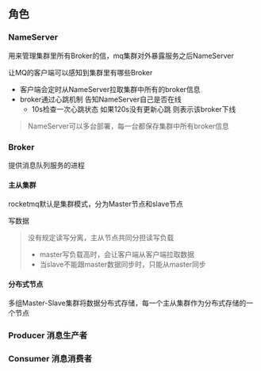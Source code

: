 ## 角色

### NameServer

用来管理集群里所有Broker的信，mq集群对外暴露服务之后NameServer

让MQ的客户端可以感知到集群里有哪些Broker

- 客户端会定时从NameServer拉取集群中所有的broker信息
- broker通过心跳机制 告知NameServer自己是否在线
  - 10s检查一次心跳状态 如果120s没有更新心跳 则表示该broker下线

> NameServer可以多台部署，每一台都保存集群中所有broker信息

### Broker

提供消息队列服务的进程

#### 主从集群

rocketmq默认是集群模式，分为Master节点和slave节点

写数据

> 没有规定读写分离，主从节点共同分担读写负载
>
> - master写负载高时，会让客户端从客户端拉取数据
> - 当slave不能跟master数据同步时，只能从master同步

#### 分布式节点

多组Master-Slave集群将数据分布式存储，每一个主从集群作为分布式存储的一个节点

### Producer 消息生产者



### Consumer 消息消费者